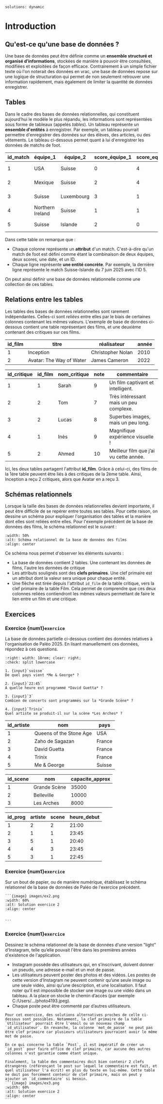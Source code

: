 <!-- Copyright 2025 Maxime Jan <maxime.jan@edufr.ch> -->
<!-- SPDX-License-Identifier: CC-BY-NC-SA-4.0 -->

```{metadata}
solutions: dynamic
```
# Introduction

## Qu'est-ce qu'une base de données ?

Une base de données peut être définie comme un **ensemble structuré et organisé d’informations**, stockées de manière à pouvoir être consultées, modifiées et exploitées de façon efficace. Contrairement à un simple fichier texte où l'on noterait des données en vrac, une base de données repose sur une logique de structuration qui permet de non seulement retrouver une information rapidement, mais également de limiter la quantité de données enregistrer.

## Tables

Dans le cadre des bases de données relationnelles, qui constituent aujourd’hui le modèle le plus répandu, les informations sont représentées sous forme de tableaux (appelés *tables*). Un tableau représente un **ensemble d'entités** à enregistrer. Par exemple, un tableau pourrait permettre d'enregistrer des données sur des élèves, des articles, ou des vêtements. Le tableau ci-dessous permet quant à lui d'enregistrer les données de matchs de foot.

| id_match | équipe_1         | équipe_2   | score_équipe_1 | score_equipe_2| date |
|--------------|----------------------|----------------|--------------------|--------------------|------------------------|
| 1            | USA                  | Suisse         | 0                  | 4                  | 2025-06-10             |
| 2            | Mexique              | Suisse         | 2                  | 4                  | 2025-06-07             |
| 3            | Suisse               | Luxembourg     | 3                  | 1                  | 2025-03-25             |
| 4            | Northern Ireland     | Suisse         | 1                  | 1                  | 2025-03-21             |
| 5            | Suisse               | Islande        | 2                  | 0                  | 2025-07-06             |

Dans cette table on remarque que :

 - Chaque colonne représente un **attribut** d'un match. C'est-à-dire qu'un match de foot est défini comme étant la combinaison de deux équipes, deux scores, une date, et un ID.
 - Chaque ligne représente **une entité concrète**. Par exemple, la dernière ligne représente le match Suisse-Islande du 7 juin 2025 avec l'ID 5.

On peut ainsi définir une base de données relationnelle comme une collection de ces tables.

 ## Relations entre les tables

 Les tables des bases de données relationnelles sont rarement indépendantes. Celles-ci sont *reliées* entre elles par le biais de certaines colonnes contenant les mêmes valeurs. L'exemple de base de données ci-dessous contient une table représentant des films, et une deuxième contenant des critiques sur ces films.

 | id_film | titre                  | réalisateur       | année |
|---------|------------------------|------------------|-------|
| 1       | Inception              | Christopher Nolan | 2010  |
| 2       | Avatar: The Way of Water | James Cameron    | 2022  |


| id_critique | id_film | nom_critique | note | commentaire                          |
|-------------|---------|--------------|------|--------------------------------------|
| 1           | 1       | Sarah        | 9    | Un film captivant et intelligent.     |
| 2           | 2       | Tom          | 7    | Très intéressant mais un peu complexe.|
| 3           | 2       | Lucas        | 8    | Superbes images, mais un peu long.    |
| 4           | 1       | Inès         | 9    | Magnifique expérience visuelle !      |
| 5           | 2       | Ahmed        | 10   | Meilleur film que j’ai vu cette année.|

Ici, les deux tables partagent l'attribut **id_film**. Grâce à celui-ci, des films de la 1ère table peuvent être liés à des critiques de la 2ème table. Ainsi, Inception a reçu 2 critiques, alors que Avatar en a reçu 3.

## Schémas relationnels

Lorsque la taille des bases de données relationnelles devient importante, il peut être difficile de se repérer entre toutes ses tables. Pour cette raison, on dessine un schéma pour expliquer l'organisation des tables et la manière dont elles sont reliées entre elles. Pour l'exemple précédent de la base de données des films, le schéma relationnel est le suivant : 

```{image} images/movie_schema.png
:width: 50%
:alt: Schéma relationnel de la base de données des films
:align: center
```

Ce schéma nous permet d'observer les éléments suivants :

- La base de données contient 2 tables. Une contenant les données de films, l'autre les données de critique
- Les attributs soulignés sont des **clefs primaires**. Une clef primaire est un attribut dont la valeur sera unique pour chaque entité.
- Une flèche est tirée depuis l'attribut `id_film` de la table critique, vers la clef primaire de la table Film. Cela permet de comprendre que ces deux colonnes reliées contiendront les mêmes valeurs permettant de faire le lien entre un film et une critique.


## Exercices

### Exercice {num1}`exercice`
La base de données partielle ci-dessous contient des données relatives à l'organisation de Paléo 2025. En lisant manuellement ces données, répondez à ces questions.

```{role} input(quiz-input)
:right: width: 18rem; clear: right;
:check: split lowercase
```

```{quiz}
1. {input}`suisse`
De quel pays vient *Me & George* ?

2. {input}`22:45`
A quelle heure est programmé *David Guetta* ?

3. {input}`3`
Combien de concerts sont programmés sur la *Grande Scène* ?

4. {input}`Trinix`
Quel artiste se produit-il sur la scène *Les Arches* ?
```


| id_artiste | nom                       | pays    |
|------------|---------------------------|---------|
| 1          | Queens of the Stone Age   | USA     |
| 2          | Zaho de Sagazan           | France  |
| 3          | David Guetta              | France  |
| 4          | Trinix                    | France  |
| 5          | Me & George               | Suisse  |

| id_scene | nom           | capacite_approx |
|----------|---------------|-----------------|
| 1        | Grande Scène  | 35000           |
| 2        | Belleville    | 10000           |
| 3        | Les Arches    | 8000            |


| id_prog | artiste | scene | heure_debut |
|---------|------------|------------|-------------|
| 1       | 2          | 2          | 21:00       |
| 2       | 1          | 1          | 23:45       |
| 3       | 5          | 1          | 20:40       |
| 4       | 4          | 3          | 23:45       |
| 5       | 3          | 1          | 22:45       |


### Exercice {num1}`exercice`
Sur un bout de papier, ou de manière numérique, établissez le schéma relationnel de la base de données de Paléo de l'exercice précédent.

````{solution}
```{image} images/ex2.png
:width: 60%
:alt: Solution exercice 2
:align: center


```
````

### Exercice {num1}`exercice`
Dessinez le schéma relationnel de la base de données d'une version "light" d'Instagram, telle qu’elle pouvait l'être dans les premières années d'existence de l'application.
- Instagram possède des utilisateurs qui, en s’inscrivant, doivent donner un pseudo, une adresse e-mail et un mot de passe.
- Les utilisateurs peuvent poster des photos et des vidéos. Les postes de cette version d’Instagram ne peuvent contenir qu’une seule image ou une seule vidéo, ainsi qu’une description, et une localisation. Il faut noter qu’il est impossible de stocker une image ou une vidéo dans un tableau. A la place on stocke le chemin d’accès (par exemple C:/Users/…/photo4193.jpeg).
- Chaque poste peut être commenté par d’autres utilisateurs.


````{solution}
Pour cet exercice, des solutions alternatives proches de celle ci-dessous sont possibles. Notamment, la clef primaire de la table `Utilisateur` pourrait être l'email ou un nouveau champ `id_utilisateur`. En revanche, la colonne `mot_de_passe` ne peut pas être clef primaire car plusieurs utilisateurs pourraient avoir le même mot de passe.

En ce qui concerne la table `Post`, il est impératif de créer un `id_post` pour faire office de clef primaire, car aucune des autres colonnes n'est garantie comme étant unique.

Finalement, la table des commentaires doit bien contenir 2 clefs étrangères (référençant le post sur lequel le commentaire est fait, et quel utilisateur l'a écrit) en plus du texte en lui-même. Cette table ne doit pas forcément contenir de clef primaire, mais on peut y ajouter un `id_commentaire` si besoin.
```{image} images/ex3.png
:width: 60%
:alt: Solution exercice 2
:align: center
```
````